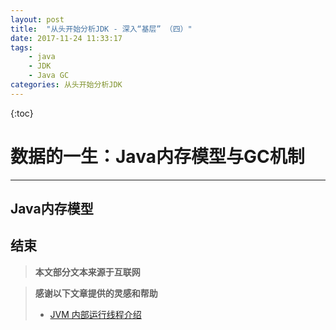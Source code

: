 ```yaml
---
layout: post
title:  "从头开始分析JDK - 深入“基层” （四）"
date: 2017-11-24 11:33:17
tags: 
    - java
    - JDK
    - Java GC
categories: 从头开始分析JDK 
---
```


{:toc}

# 数据的一生：Java内存模型与GC机制
---

## Java内存模型


## 结束

>**本文部分文本来源于互联网**

>**感谢以下文章提供的灵感和帮助**  
> - [JVM 内部运行线程介绍](http://ifeve.com/jvm-thread/)   
